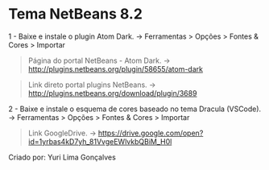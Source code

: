# Tema NetBeans 8.2

1 - Baixe e instale o plugin Atom Dark. ->
Ferramentas > Opções > Fontes & Cores > Importar

>Página do portal NetBeans - Atom Dark. ->
http://plugins.netbeans.org/plugin/58655/atom-dark

>Link direto portal plugins NetBeans. ->
http://plugins.netbeans.org/download/plugin/3689

2 - Baixe e instale o esquema de cores baseado no tema Dracula (VSCode). ->
Ferramentas > Opções > Fontes & Cores > Importar

>Link GoogleDrive. ->
https://drive.google.com/open?id=1yrbas4kD7yh_81VvgeEWlvkbQBiM_H0l

Criado por: Yuri Lima Gonçalves
